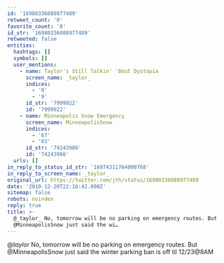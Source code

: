 ```yaml
---
id: '16980336088977409'
retweet_count: '0'
favorite_count: '0'
id_str: '16980336088977409'
retweeted: false
entities:
  hashtags: []
  symbols: []
  user_mentions:
    - name: Taylor's Still Talkin' 'Bout Dystopia
      screen_name: _taylor_
      indices:
        - '0'
        - '9'
      id_str: '7999922'
      id: '7999922'
    - name: Minneapolis Snow Emergency
      screen_name: MinneapolisSnow
      indices:
        - '67'
        - '83'
      id_str: '74243986'
      id: '74243986'
  urls: []
in_reply_to_status_id_str: '16974311764000768'
in_reply_to_screen_name: _taylor_
original_url: https://twitter.com/jth/status/16980336088977409
date: '2010-12-20T22:16:42.000Z'
sitemap: false
robots: noindex
reply: true
title: >-
  @_taylor_ No, tomorrow will be no parking on emergency routes. But
  @MinneapolisSnow just said the wi…
---
```


@_taylor_ No, tomorrow will be no parking on emergency routes. But @MinneapolisSnow just said the winter parking ban is off til 12/23@8AM